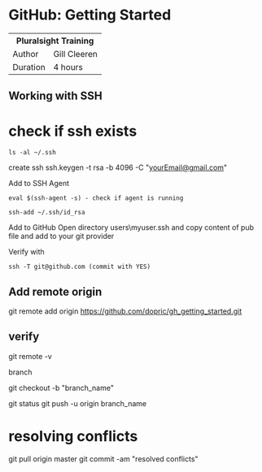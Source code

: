 # GitHub: Getting Started

<table>
    <tr>
        <th colspan="2">Pluralsight Training</th>
    </tr>
    <tr>
        <td>Author</td>
        <td>Gill Cleeren</td>
    </tr>
    <tr>
        <td>Duration</td>
        <td>4 hours</td>
    </tr>
</table>

## Working with SSH

# check if ssh exists
```
ls -al ~/.ssh
```

create ssh
ssh.keygen -t rsa -b 4096 -C "yourEmail@gmail.com"

Add to SSH Agent
```
eval $(ssh-agent -s) - check if agent is running

ssh-add ~/.ssh/id_rsa
```

Add to GitHub
Open directory users\myuser\.ssh and copy content of pub file and add to your git provider

Verify with
```
ssh -T git@github.com (commit with YES)
```

## Add remote origin
git remote add origin https://github.com/dopric/gh_getting_started.git
## verify
git remote -v

branch

git checkout -b "branch_name"

git status
git push -u origin branch_name

# resolving conflicts
git pull origin master
git commit -am "resolved conflicts"